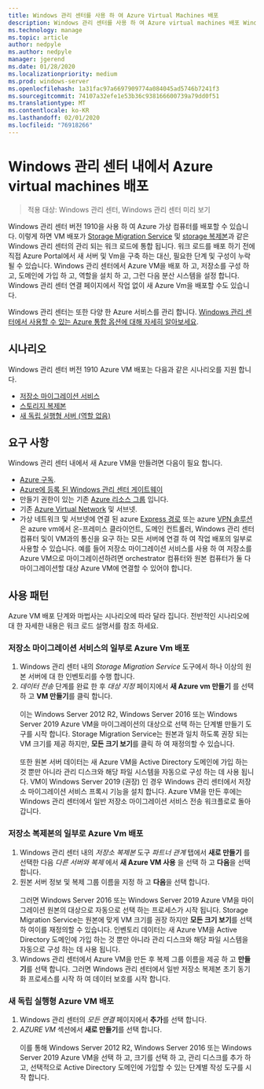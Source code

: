 ```yaml
---
title: Windows 관리 센터를 사용 하 여 Azure Virtual Machines 배포
description: Windows 관리 센터를 사용 하 여 Azure virtual machines 배포 Windows 관리 센터 관리 시나리오의 일부로 Azure virtual machines 구성
ms.technology: manage
ms.topic: article
author: nedpyle
ms.author: nedpyle
manager: jgerend
ms.date: 01/28/2020
ms.localizationpriority: medium
ms.prod: windows-server
ms.openlocfilehash: 1a31fac97a6697909774a084045ad5746b7241f3
ms.sourcegitcommit: 74107a32efe1e53b36c938166600739a79dd0f51
ms.translationtype: MT
ms.contentlocale: ko-KR
ms.lasthandoff: 02/01/2020
ms.locfileid: "76918266"
---
```

# <a name="deploy-azure-virtual-machines-from-within-windows-admin-center"></a>Windows 관리 센터 내에서 Azure virtual machines 배포

>적용 대상: Windows 관리 센터, Windows 관리 센터 미리 보기

Windows 관리 센터 버전 1910을 사용 하 여 Azure 가상 컴퓨터를 배포할 수 있습니다. 이렇게 하면 VM 배포가 [Storage Migration Service](../../../storage/storage-migration-service/overview.md) 및 [storage 복제본](../../../storage/storage-replica/storage-replica-overview.md)과 같은 Windows 관리 센터의 관리 되는 워크 로드에 통합 됩니다. 워크 로드를 배포 하기 전에 직접 Azure Portal에서 새 서버 및 Vm을 구축 하는 대신, 필요한 단계 및 구성이 누락 될 수 있습니다. Windows 관리 센터에서 Azure VM을 배포 하 고, 저장소를 구성 하 고, 도메인에 가입 하 고, 역할을 설치 하 고, 그런 다음 분산 시스템을 설정 합니다. Windows 관리 센터 연결 페이지에서 작업 없이 새 Azure Vm을 배포할 수도 있습니다.

Windows 관리 센터는 또한 다양 한 Azure 서비스를 관리 합니다. [Windows 관리 센터에서 사용할 수 있는 Azure 통합 옵션에 대해 자세히 알아보세요](../plan/azure-integration-options.md).

## <a name="scenarios"></a>시나리오

Windows 관리 센터 버전 1910 Azure VM 배포는 다음과 같은 시나리오를 지원 합니다.

- [저장소 마이그레이션 서비스](../../../storage/storage-migration-service/overview.md)
- [스토리지 복제본](../../../storage/storage-replica/storage-replica-overview.md)
- [새 독립 실행형 서버 (역할 없음)](index.md#extend-on-premises-capacity-with-azure)

## <a name="requirements"></a>요구 사항

Windows 관리 센터 내에서 새 Azure VM을 만들려면 다음이 필요 합니다.

- [Azure 구독](https://azure.microsoft.com).
- [Azure에 등록 된 Windows 관리 센터 게이트웨이](azure-integration.md)
- 만들기 권한이 있는 기존 [Azure 리소스 그룹](https://docs.microsoft.com/azure/azure-resource-manager/management/overview) 입니다.
- 기존 [Azure Virtual Network](https://docs.microsoft.com/azure/virtual-network/virtual-networks-overview) 및 서브넷.
- 가상 네트워크 및 서브넷에 연결 된 azure [Express 경로](https://azure.microsoft.com/services/expressroute/) 또는 azure [VPN 솔루션](https://azure.microsoft.com/services/vpn-gateway/) 은 azure vm에서 온-프레미스 클라이언트, 도메인 컨트롤러, Windows 관리 센터 컴퓨터 및이 VM과의 통신을 요구 하는 모든 서버에 연결 하 여 작업 배포의 일부로 사용할 수 있습니다. 예를 들어 저장소 마이그레이션 서비스를 사용 하 여 저장소를 Azure VM으로 마이그레이션하려면 orchestrator 컴퓨터와 원본 컴퓨터가 둘 다 마이그레이션할 대상 Azure VM에 연결할 수 있어야 합니다.

## <a name="usage"></a>사용 패턴

Azure VM 배포 단계와 마법사는 시나리오에 따라 달라 집니다. 전반적인 시나리오에 대 한 자세한 내용은 워크 로드 설명서를 참조 하세요.

### <a name="deploying-azure-vms-as-part-of-storage-migration-service"></a>저장소 마이그레이션 서비스의 일부로 Azure Vm 배포

1. Windows 관리 센터 내의 *Storage Migration Service* 도구에서 하나 이상의 원본 서버에 대 한 인벤토리를 수행 합니다.
2. *데이터 전송* 단계를 완료 한 후 *대상 지정* 페이지에서 **새 Azure vm 만들기** 를 선택 하 고 **VM 만들기**를 클릭 합니다.<br><br>
이는 Windows Server 2012 R2, Windows Server 2016 또는 Windows Server 2019 Azure VM을 마이그레이션의 대상으로 선택 하는 단계별 만들기 도구를 시작 합니다. Storage Migration Service는 원본과 일치 하도록 권장 되는 VM 크기를 제공 하지만, **모든 크기 보기**를 클릭 하 여 재정의할 수 있습니다.
<br><br>또한 원본 서버 데이터는 새 Azure VM을 Active Directory 도메인에 가입 하는 것 뿐만 아니라 관리 디스크와 해당 파일 시스템을 자동으로 구성 하는 데 사용 됩니다. VM이 Windows Server 2019 (권장) 인 경우 Windows 관리 센터에서 저장소 마이그레이션 서비스 프록시 기능을 설치 합니다. Azure VM을 만든 후에는 Windows 관리 센터에서 일반 저장소 마이그레이션 서비스 전송 워크플로로 돌아갑니다.  

### <a name="deploying-azure-vms-as-part-of-storage-replica"></a>저장소 복제본의 일부로 Azure Vm 배포

1. Windows 관리 센터 내의 *저장소 복제본* 도구 *파트너 관계* 탭에서 **새로 만들기** 를 선택한 다음 *다른 서버와 복제* 에서 **새 Azure VM 사용** 을 선택 하 고 **다음**을 선택 합니다.
2. 원본 서버 정보 및 복제 그룹 이름을 지정 하 고 **다음**을 선택 합니다.<br><br>
그러면 Windows Server 2016 또는 Windows Server 2019 Azure VM을 마이그레이션 원본의 대상으로 자동으로 선택 하는 프로세스가 시작 됩니다. Storage Migration Service는 원본에 맞게 VM 크기를 권장 하지만 **모든 크기 보기**를 선택 하 여이를 재정의할 수 있습니다. 인벤토리 데이터는 새 Azure VM을 Active Directory 도메인에 가입 하는 것 뿐만 아니라 관리 디스크와 해당 파일 시스템을 자동으로 구성 하는 데 사용 됩니다. 
3. Windows 관리 센터에서 Azure VM을 만든 후 복제 그룹 이름을 제공 하 고 **만들기**를 선택 합니다. 그러면 Windows 관리 센터에서 일반 저장소 복제본 초기 동기화 프로세스를 시작 하 여 데이터 보호를 시작 합니다.

### <a name="deploying-a-new-standalone-azure-vm"></a>새 독립 실행형 Azure VM 배포

1. Windows 관리 센터의 *모든 연결* 페이지에서 **추가**를 선택 합니다.
2. *AZURE VM* 섹션에서 **새로 만들기**를 선택 합니다.<br><br> 이를 통해 Windows Server 2012 R2, Windows Server 2016 또는 Windows Server 2019 Azure VM을 선택 하 고, 크기를 선택 하 고, 관리 디스크를 추가 하 고, 선택적으로 Active Directory 도메인에 가입할 수 있는 단계별 작성 도구를 시작 합니다.
